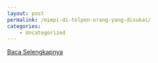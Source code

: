 ```yaml
---
layout: post
permalink: /mimpi-di-telpon-orang-yang-disukai/
categories:
    - Uncategorized
---
```


[Baca Selengkapnya](/06)